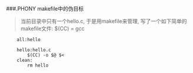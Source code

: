 ###.PHONY makefile中的伪目标
> 当前目录中只有一个hello.c, 于是用makefile来管理,
> 写了一个如下简单的makefile文件:
        $(CC) = gcc

        all:hello

        hello:hello.c
            $(CC) -o $@ $<
        clean:
            rm hello
